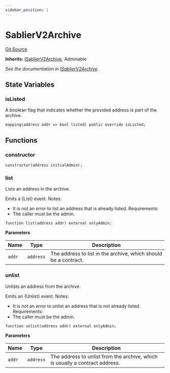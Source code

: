 ```yaml
---
sidebar_position: 1
---
```


# SablierV2Archive

[Git Source](https://github.com/sablier-labs/v2-periphery/blob/0c389e73d0b3467ccfab52e98140aad7c099aacf/docs/contracts/v2/reference/periphery)

**Inherits:** [ISablierV2Archive](/docs/contracts/v2/reference/periphery/interfaces/interface.ISablierV2Archive.md),
Adminable

_See the documentation in
[ISablierV2Archive](docs/contracts/v2/reference/periphery/interfaces/interface.ISablierV2Archive.md)._

## State Variables

### isListed

A boolean flag that indicates whether the provided address is part of the archive.

```solidity
mapping(address addr => bool listed) public override isListed;
```

## Functions

### constructor

```solidity
constructor(address initialAdmin);
```

### list

Lists an address in the archive.

Emits a {List} event. Notes:

- It is not an error to list an address that is already listed. Requirements:
- The caller must be the admin.

```solidity
function list(address addr) external onlyAdmin;
```

**Parameters**

| Name   | Type      | Description                                                     |
| ------ | --------- | --------------------------------------------------------------- |
| `addr` | `address` | The address to list in the archive, which should be a contract. |

### unlist

Unlists an address from the archive.

Emits an {Unlist} event. Notes:

- It is not an error to unlist an address that is not already listed. Requirements:
- The caller must be the admin.

```solidity
function unlist(address addr) external onlyAdmin;
```

**Parameters**

| Name   | Type      | Description                                                                  |
| ------ | --------- | ---------------------------------------------------------------------------- |
| `addr` | `address` | The address to unlist from the archive, which is usually a contract address. |
